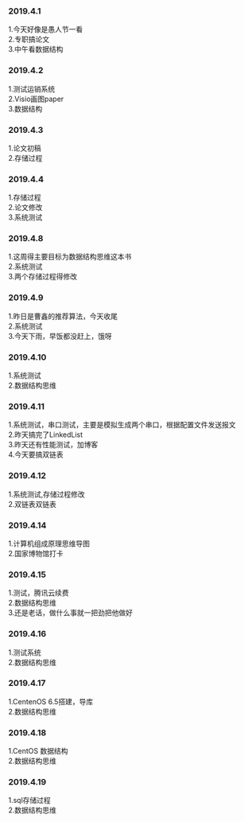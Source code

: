 ### 2019.4.1
1.今天好像是愚人节一看<br>
2.专职搞论文<br>
3.中午看数据结构<br>

### 2019.4.2
1.测试运销系统<br>
2.Visio画图paper<br>
3.数据结构<br>

### 2019.4.3
1.论文初稿<br>
2.存储过程<br>

### 2019.4.4
1.存储过程<br>
2.论文修改<br>
3.系统测试<br>


### 2019.4.8
1.这周得主要目标为数据结构思维这本书<br>
2.系统测试<br>
3.两个存储过程得修改<br>

### 2019.4.9
1.昨日是曹鑫的推荐算法，今天收尾<br>
2.系统测试<br>
3.今天下雨，早饭都没赶上，饿呀<br>

### 2019.4.10
1.系统测试<br>
2.数据结构思维<br>

### 2019.4.11
1.系统测试，串口测试，主要是模拟生成两个串口，根据配置文件发送报文<br>
2.昨天搞完了LinkedList<br>
3.昨天还有性能测试，加博客<br>
4.今天要搞双链表<br>

### 2019.4.12
1.系统测试,存储过程修改<br>
2.双链表双链表<br>

### 2019.4.14
1.计算机组成原理思维导图<br>
2.国家博物馆打卡<br>

### 2019.4.15
1.测试，腾讯云续费<br>
2.数据结构思维<br>
3.还是老话，做什么事就一把劲把他做好<br>

### 2019.4.16
1.测试系统<br>
2.数据结构思维<br>

### 2019.4.17
1.CentenOS 6.5搭建，导库<br>
2.数据结构思维<br>

### 2019.4.18
1.CentOS 数据结构<br>
2.数据结构思维<br>

### 2019.4.19
1.sql存储过程<br>
2.数据结构思维<br>
